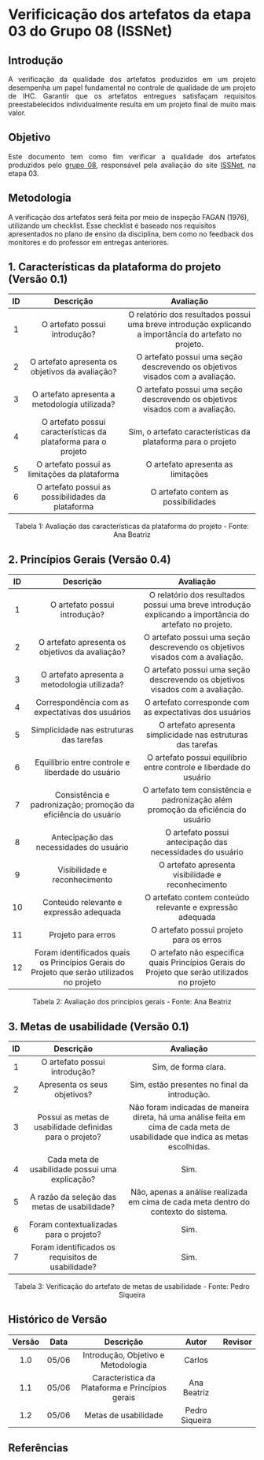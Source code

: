 # Verificicação dos artefatos da etapa 03 do Grupo 08 (ISSNet)

## Introdução
<p align="justify">
A verificação da qualidade dos artefatos produzidos em um projeto desempenha um papel fundamental no controle de qualidade de um projeto de IHC. Garantir que os artefatos entregues satisfaçam requisitos preestabelecidos individualmente resulta em um projeto final de muito mais valor.
</p>

## Objetivo
<p align="justify">
Este documento tem como fim verificar a qualidade dos artefatos produzidos pelo <a href="https://interacao-humano-computador.github.io/2023.1-ISSNet/">grupo 08</a>, responsável pela avaliação do site <a href="https://df.issnetonline.com.br/online/Login/Login.aspx?ReturnUrl=%2fonline">ISSNet</a>, na etapa 03.
</p>

## Metodologia
A verificação dos artefatos será feita por meio de inspeção FAGAN (1976), utilizando um checklist. Esse checklist é baseado nos requisitos apresentados no plano de ensino da disciplina, bem como no feedback dos monitores e do professor em entregas anteriores.

## 1. Características da plataforma do projeto (Versão 0.1)

| ID | Descrição  | Avaliação |
|:--:|:----------:|:---------:|
| 1 | O artefato possui introdução? | O relatório dos resultados possui uma breve introdução explicando a importância do artefato no projeto. |
| 2 | O artefato apresenta os objetivos da avaliação? | O artefato possui uma seção descrevendo os objetivos visados com a avaliação. |
| 3 | O artefato apresenta a metodologia utilizada? | O artefato possui uma seção descrevendo os objetivos visados com a avaliação. |
| 4 | O artefato possui características da plataforma para o projeto| Sim, o artefato características da plataforma para o projeto|
| 5 | O artefato possui as limitações da plataforma | O artefato apresenta as limitações|
| 6 | O artefato possui as possibilidades da plataforma| O artefato contem as possibilidades|

<figcaption align="center">Tabela 1: Avaliação das características da plataforma do projeto - Fonte: Ana Beatriz</figcaption>

## 2. Princípios Gerais (Versão 0.4)

| ID | Descrição  | Avaliação |
|:--:|:----------:|:---------:|
| 1 | O artefato possui introdução? | O relatório dos resultados possui uma breve introdução explicando a importância do artefato no projeto. |
| 2 | O artefato apresenta os objetivos da avaliação? | O artefato possui uma seção descrevendo os objetivos visados com a avaliação. |
| 3 | O artefato apresenta a metodologia utilizada? | O artefato possui uma seção descrevendo os objetivos visados com a avaliação. |
| 4| Correspondência com as expectativas dos usuários|O artefato corresponde com as expectativas dos usuários|
|5 | Simplicidade nas estruturas das tarefas| O artefato apresenta simplicidade nas estruturas das tarefas|
|6 | Equilíbrio entre controle e liberdade do usuário|O artefato possui equilíbrio entre controle e liberdade do usuário|
|7 | Consistência e padronização; promoção da eficiência do usuário |O artefato tem consistência e padronização além promoção da eficiência do usuário|
|8 | Antecipação das necessidades do usuário|O artefato possui antecipação das necessidades do usuário|
|9| Visibilidade e reconhecimento|O artefato apresenta visibilidade e reconhecimento|
| 10| Conteúdo relevante e expressão adequada|O artefato contem conteúdo relevante e expressão adequada|
| 11| Projeto para erros|O artefato possui projeto para os erros|
|12 |Foram identificados quais os Princípios Gerais do Projeto que serão utilizados no projeto|O artefato não especifica quais Princípios Gerais do Projeto que serão utilizados no projeto|

<figcaption align="center">Tabela 2: Avaliação dos princípios gerais - Fonte: Ana Beatriz</figcaption>

## 3. Metas de usabilidade (Versão 0.1)

| ID | Descrição  | Avaliação |
|:--:|:----------:|:---------:|
| 1 | O artefato possui introdução? | Sim, de forma clara.|
| 2 | Apresenta os seus objetivos? | Sim, estão presentes no final da introdução. |
| 3 | Possui as metas de usabilidade definidas para o projeto? | Não foram indicadas de maneira direta, há uma análise feita em cima de cada meta de usabilidade que indica as metas escolhidas.|
| 4 | Cada meta de usabilidade possui uma explicação?|Sim.|
| 5 | A razão da seleção das metas de usabilidade?| Não, apenas a análise realizada em cima de cada meta dentro do contexto do sistema.|
| 6 | Foram contextualizadas para o projeto?| Sim.|
| 7 | Foram identificados os requisitos de usabilidade?| Sim. |

<figcaption align="center">Tabela 3: Verificação do artefato de metas de usabilidade - Fonte: Pedro Siqueira </figcaption>

## Histórico de Versão

| Versão | Data  |            Descrição              |     Autor      |    Revisor    |
|:------:|:-----:|:---------------------------------:|:--------------:|:-------------:|
|  1.0   | 05/06 | Introdução, Objetivo e Metodologia | Carlos | |
|  1.1   | 05/06 | Caracteristica da Plataforma e Princípios gerais | Ana Beatriz | |
|  1.2   | 05/06 | Metas de usabilidade | Pedro Siqueira | |


## Referências
